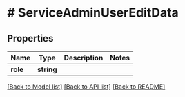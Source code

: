 # # ServiceAdminUserEditData

## Properties

Name | Type | Description | Notes
------------ | ------------- | ------------- | -------------
**role** | **string** |  |

[[Back to Model list]](../../README.md#models) [[Back to API list]](../../README.md#endpoints) [[Back to README]](../../README.md)
